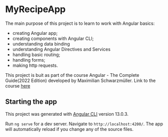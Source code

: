 # MyRecipeApp

The main purpose of this project is to learn to work with Angular basics:
  - creating Angular app;
  - creating components with Angular CLI;
  - understanding data binding
  - understanding Angular Directives and Services
  - handling basic routing;
  - handling forms;
  - making http requests.

This project is buit as part of the course Angular - The Complete Guide(2022 Edition) developed by Maximilian Schwarzmüller. Link to the course [here](https://www.udemy.com/course/the-complete-guide-to-angular-2/)

## Starting the app
This project was generated with [Angular CLI](https://github.com/angular/angular-cli) version 13.0.3.

Run `ng serve` for a dev server. Navigate to `http://localhost:4200/`. The app will automatically reload if you change any of the source files.

